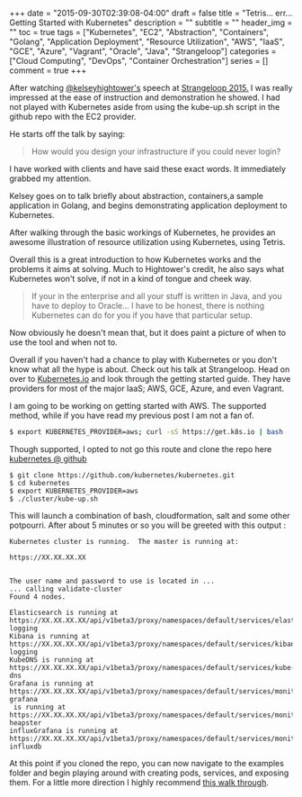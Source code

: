 +++
date = "2015-09-30T02:39:08-04:00"
draft = false
title =  "Tetris... err... Getting Started with Kubernetes"
description = ""
subtitle = ""
header_img = ""
toc = true
tags = ["Kubernetes", "EC2", "Abstraction", "Containers", "Golang", "Application Deployment", "Resource Utilization", "AWS", "IaaS", "GCE", "Azure", "Vagrant", "Oracle", "Java", "Strangeloop"]
categories = ["Cloud Computing", "DevOps", "Container Orchestration"]
series = []
comment = true
+++

After watching [@kelseyhightower's](https://twitter.com/kelseyhightower) speech at [Strangeloop 2015.](https://www.youtube.com/watch?v=pozC9rBvAIs) I was really impressed at the ease of instruction and demonstration he showed. I had not played with Kubernetes aside from using the kube-up.sh script in the github repo with the EC2 provider.

He starts off the talk by saying:
> How would you design your infrastructure if you could never login?

I have worked with clients and have said these exact words. It immediately grabbed my attention. 

Kelsey goes on to talk briefly about abstraction, containers,a sample application in Golang, and begins demonstrating application deployment to Kubernetes. 

After walking through the basic workings of Kubernetes, he provides an awesome illustration of resource utilization using Kubernetes, using Tetris.

Overall this is a great introduction to how Kubernetes works and the problems it aims at solving. Much to Hightower's credit, he also says what Kubernetes won't solve, if not in a kind of tongue and cheek way.

>If your in the enterprise and all your stuff is written in Java, and you have to deploy to Oracle... I have to be honest, there is nothing Kubernetes can do for you if you have that particular setup.

Now obviously he doesn't mean that, but it does paint a picture of when to use the tool and when not to. 

Overall if you haven't had a chance to play with Kubernetes or you don't know what all the hype is about. Check out his talk at Strangeloop. Head on over to [Kubernetes.io](http://kubernetes.io) and look through the getting started guide. They have providers for most of the major IaaS; AWS, GCE, Azure, and even Vagrant.

I am going to be working on getting started with AWS. The supported method, while if you have read my previous post I am not a fan of.

```bash
$ export KUBERNETES_PROVIDER=aws; curl -sS https://get.k8s.io | bash
```
 
Though supported, I opted to not go this route and clone the repo here [kubernetes @ github](https://github.com/kubernetes/kubernetes)

```
$ git clone https://github.com/kubernetes/kubernetes.git
$ cd kubernetes
$ export KUBERNETES_PROVIDER=aws
$ ./cluster/kube-up.sh
```

This will launch a combination of bash, cloudformation, salt and some other potpourri. After about 5 minutes or so you will be greeted with this output :
```
Kubernetes cluster is running.  The master is running at:

https://XX.XX.XX.XX


The user name and password to use is located in ...
... calling validate-cluster
Found 4 nodes.
      
Elasticsearch is running at https://XX.XX.XX.XX/api/v1beta3/proxy/namespaces/default/services/elasticsearch-logging
Kibana is running at https://XX.XX.XX.XX/api/v1beta3/proxy/namespaces/default/services/kibana-logging
KubeDNS is running at https://XX.XX.XX.XX/api/v1beta3/proxy/namespaces/default/services/kube-dns
Grafana is running at https://XX.XX.XX.XX/api/v1beta3/proxy/namespaces/default/services/monitoring-grafana
 is running at https://XX.XX.XX.XX/api/v1beta3/proxy/namespaces/default/services/monitoring-heapster
influxGrafana is running at https://XX.XX.XX.XX/api/v1beta3/proxy/namespaces/default/services/monitoring-influxdb
```
At this point if you cloned the repo, you can now navigate to the examples folder and begin playing around with creating pods, services, and exposing them.  For a little more direction I highly recommend [this walk through](http://kubernetes.io/v1.0/examples/guestbook/).
